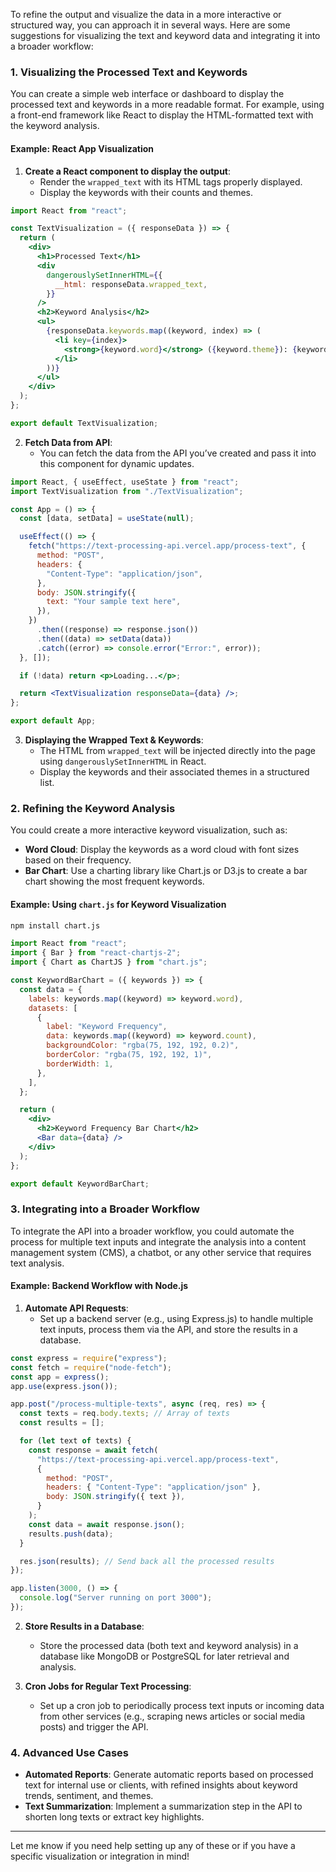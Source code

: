 To refine the output and visualize the data in a more interactive or structured way, you can approach it in several ways. Here are some suggestions for visualizing the text and keyword data and integrating it into a broader workflow:

### 1. **Visualizing the Processed Text and Keywords**

You can create a simple web interface or dashboard to display the processed text and keywords in a more readable format. For example, using a front-end framework like React to display the HTML-formatted text with the keyword analysis.

#### Example: React App Visualization

1. **Create a React component to display the output**:
   - Render the `wrapped_text` with its HTML tags properly displayed.
   - Display the keywords with their counts and themes.

```jsx
import React from "react";

const TextVisualization = ({ responseData }) => {
  return (
    <div>
      <h1>Processed Text</h1>
      <div
        dangerouslySetInnerHTML={{
          __html: responseData.wrapped_text,
        }}
      />
      <h2>Keyword Analysis</h2>
      <ul>
        {responseData.keywords.map((keyword, index) => (
          <li key={index}>
            <strong>{keyword.word}</strong> ({keyword.theme}): {keyword.count}
          </li>
        ))}
      </ul>
    </div>
  );
};

export default TextVisualization;
```

2. **Fetch Data from API**:
   - You can fetch the data from the API you’ve created and pass it into this component for dynamic updates.

```jsx
import React, { useEffect, useState } from "react";
import TextVisualization from "./TextVisualization";

const App = () => {
  const [data, setData] = useState(null);

  useEffect(() => {
    fetch("https://text-processing-api.vercel.app/process-text", {
      method: "POST",
      headers: {
        "Content-Type": "application/json",
      },
      body: JSON.stringify({
        text: "Your sample text here",
      }),
    })
      .then((response) => response.json())
      .then((data) => setData(data))
      .catch((error) => console.error("Error:", error));
  }, []);

  if (!data) return <p>Loading...</p>;

  return <TextVisualization responseData={data} />;
};

export default App;
```

3. **Displaying the Wrapped Text & Keywords**:
   - The HTML from `wrapped_text` will be injected directly into the page using `dangerouslySetInnerHTML` in React.
   - Display the keywords and their associated themes in a structured list.

### 2. **Refining the Keyword Analysis**

You could create a more interactive keyword visualization, such as:

- **Word Cloud**: Display the keywords as a word cloud with font sizes based on their frequency.
- **Bar Chart**: Use a charting library like Chart.js or D3.js to create a bar chart showing the most frequent keywords.

#### Example: Using `chart.js` for Keyword Visualization

```bash
npm install chart.js
```

```jsx
import React from "react";
import { Bar } from "react-chartjs-2";
import { Chart as ChartJS } from "chart.js";

const KeywordBarChart = ({ keywords }) => {
  const data = {
    labels: keywords.map((keyword) => keyword.word),
    datasets: [
      {
        label: "Keyword Frequency",
        data: keywords.map((keyword) => keyword.count),
        backgroundColor: "rgba(75, 192, 192, 0.2)",
        borderColor: "rgba(75, 192, 192, 1)",
        borderWidth: 1,
      },
    ],
  };

  return (
    <div>
      <h2>Keyword Frequency Bar Chart</h2>
      <Bar data={data} />
    </div>
  );
};

export default KeywordBarChart;
```

### 3. **Integrating into a Broader Workflow**

To integrate the API into a broader workflow, you could automate the process for multiple text inputs and integrate the analysis into a content management system (CMS), a chatbot, or any other service that requires text analysis.

#### Example: Backend Workflow with Node.js

1. **Automate API Requests**:
   - Set up a backend server (e.g., using Express.js) to handle multiple text inputs, process them via the API, and store the results in a database.

```js
const express = require("express");
const fetch = require("node-fetch");
const app = express();
app.use(express.json());

app.post("/process-multiple-texts", async (req, res) => {
  const texts = req.body.texts; // Array of texts
  const results = [];

  for (let text of texts) {
    const response = await fetch(
      "https://text-processing-api.vercel.app/process-text",
      {
        method: "POST",
        headers: { "Content-Type": "application/json" },
        body: JSON.stringify({ text }),
      }
    );
    const data = await response.json();
    results.push(data);
  }

  res.json(results); // Send back all the processed results
});

app.listen(3000, () => {
  console.log("Server running on port 3000");
});
```

2. **Store Results in a Database**:

   - Store the processed data (both text and keyword analysis) in a database like MongoDB or PostgreSQL for later retrieval and analysis.

3. **Cron Jobs for Regular Text Processing**:
   - Set up a cron job to periodically process text inputs or incoming data from other services (e.g., scraping news articles or social media posts) and trigger the API.

### 4. **Advanced Use Cases**

- **Automated Reports**: Generate automatic reports based on processed text for internal use or clients, with refined insights about keyword trends, sentiment, and themes.
- **Text Summarization**: Implement a summarization step in the API to shorten long texts or extract key highlights.

---

Let me know if you need help setting up any of these or if you have a specific visualization or integration in mind!
